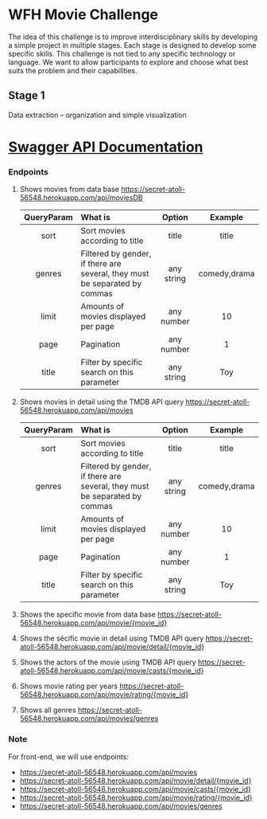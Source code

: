 # WFH Movie Challenge
The idea of this challenge is to improve interdisciplinary skills by developing a simple project in multiple stages. Each stage is designed to develop some specific skills. This challenge is not tied to any specific technology or language. We want to allow participants to explore and choose what best suits the problem and their capabilities.
## Stage 1
Data extraction – organization and simple visualization

# [Swagger API Documentation](https://secret-atoll-56548.herokuapp.com/swagger-ui.html#!/movie-controller)

### Endpoints
1. Shows movies from data base
  https://secret-atoll-56548.herokuapp.com/api/moviesDB
  
    | QueryParam | What is  | Option | Example |
    | :-----: | :- | :-: | :-: |
    | sort | Sort movies according to title | title | title |
    | genres | Filtered by gender, if there are several, they must be separated by commas | any string | comedy,drama |
    | limit | Amounts of movies displayed per page | any number | 10 |
    | page | Pagination | any number | 1 |
    | title | Filter by specific search on this parameter | any string | Toy |

2. Shows movies in detail using the TMDB API query
  https://secret-atoll-56548.herokuapp.com/api/movies
    
    | QueryParam | What is  | Option | Example |
    | :-----: | :- | :-: | :-: |
    | sort | Sort movies according to title | title | title |
    | genres | Filtered by gender, if there are several, they must be separated by commas | any string | comedy,drama |
    | limit | Amounts of movies displayed per page | any number | 10 |
    | page | Pagination | any number | 1 |
    | title | Filter by specific search on this parameter | any string | Toy |
    
3. Shows the specific movie from data base
  https://secret-atoll-56548.herokuapp.com/api/movie/{movie_id}

4. Shows the sécific movie in detail using TMDB API query
  https://secret-atoll-56548.herokuapp.com/api/movie/detail/{movie_id}
  
5. Shows the actors of the movie using TMDB API query
  https://secret-atoll-56548.herokuapp.com/api/movie/casts/{movie_id} 
 
6. Shows movie rating per years
  https://secret-atoll-56548.herokuapp.com/api/movie/rating/{movie_id}
  
7. Shows all genres
  https://secret-atoll-56548.herokuapp.com/api/movies/genres
  
### Note
For front-end, we will use endpoints:
- https://secret-atoll-56548.herokuapp.com/api/movies
- https://secret-atoll-56548.herokuapp.com/api/movie/detail/{movie_id}
- https://secret-atoll-56548.herokuapp.com/api/movie/casts/{movie_id}
- https://secret-atoll-56548.herokuapp.com/api/movie/rating/{movie_id}
- https://secret-atoll-56548.herokuapp.com/api/movies/genres
